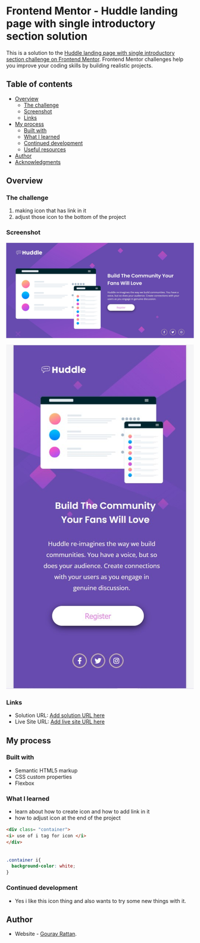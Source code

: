 # Frontend Mentor - Huddle landing page with single introductory section solution

This is a solution to the [Huddle landing page with single introductory section challenge on Frontend Mentor](https://www.frontendmentor.io/challenges/huddle-landing-page-with-a-single-introductory-section-B_2Wvxgi0). Frontend Mentor challenges help you improve your coding skills by building realistic projects. 

## Table of contents

- [Overview](#overview)
  - [The challenge](#the-challenge)
  - [Screenshot](#screenshot)
  - [Links](#links)
- [My process](#my-process)
  - [Built with](#built-with)
  - [What I learned](#what-i-learned)
  - [Continued development](#continued-development)
  - [Useful resources](#useful-resources)
- [Author](#author)
- [Acknowledgments](#acknowledgments)


## Overview

### The challenge

 1. making icon that has link in it
 2. adjust those icon to the bottom of the project 

### Screenshot

![](./Design/desktop-design.jpg)

![](./Design/mobile-design.jpg)


### Links

- Solution URL: [Add solution URL here](https://your-solution-url.com)
- Live Site URL: [Add live site URL here](https://your-live-site-url.com)

## My process

### Built with

- Semantic HTML5 markup
- CSS custom properties
- Flexbox

### What I learned

 - learn about how to create icon and how to add link in it
 - how to adjust icon at the end of the project 


```html
<div class= "container">
<i> use of i tag for icon </i>
</div>
```
```css

.container i{
  background-color: white;
}
```

### Continued development

 - Yes i like this icon thing and also wants to try some new things with it.

## Author

- Website - [Gourav Rattan](https://www.your-site.com).

